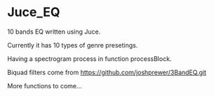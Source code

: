 # Juce_EQ

10 bands EQ written using Juce. 

Currently it has 10 types of genre presetings. 

Having a spectrogram process in function processBlock.

Biquad filters come from https://github.com/joshprewer/3BandEQ.git

More functions to come...
